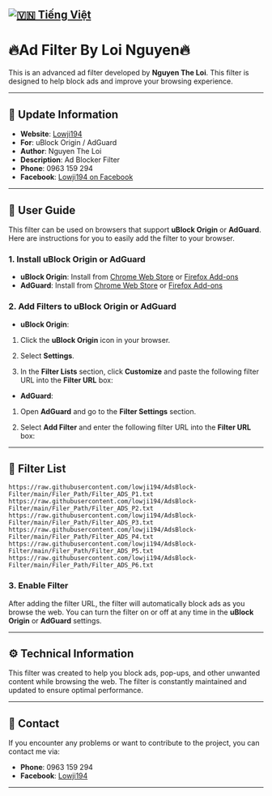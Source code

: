 [![🇻🇳 Tiếng Việt](https://img.shields.io/badge/Ngôn_ngữ-Tiếng_Việt-red?style=for-the-badge&logo=Google%20Translate)](README.md)
---
# **🔥Ad Filter By Loi Nguyen🔥**

This is an advanced ad filter developed by **Nguyen The Loi**. This filter is designed to help block ads and improve your browsing experience.

---

## 📅 **Update Information**

- **Website**: [Lowji194](https://theloi.io.vn/)
- **For**: uBlock Origin / AdGuard
- **Author**: Nguyen The Loi
- **Description**: Ad Blocker Filter
- **Phone**: 0963 159 294
- **Facebook**: [Lowji194 on Facebook](https://www.facebook.com/Lowji194/)

---

## 🚀 **User Guide**

This filter can be used on browsers that support **uBlock Origin** or **AdGuard**. Here are instructions for you to easily add the filter to your browser.

### 1. **Install uBlock Origin or AdGuard**

- **uBlock Origin**: Install from [Chrome Web Store](https://chromewebstore.google.com/detail/ublock-origin/cjpalhdlnbpafiamejdnhcphjbkeiagm) or [Firefox Add-ons](https://addons.mozilla.org/firefox/addon/ublock-origin/)
- **AdGuard**: Install from [Chrome Web Store](https://chromewebstore.google.com/detail/adguard-adblocker/bgnkhhnnamicmpeenaelnjfhikgbkllg) or [Firefox Add-ons](https://addons.mozilla.org/firefox/addon/adguard-adblocker/)

### 2. **Add Filters to uBlock Origin or AdGuard**

- **uBlock Origin**:
1. Click the **uBlock Origin** icon in your browser.

2. Select **Settings**.

3. In the **Filter Lists** section, click **Customize** and paste the following filter URL into the **Filter URL** box:

- **AdGuard**:

1. Open **AdGuard** and go to the **Filter Settings** section.

2. Select **Add Filter** and enter the following filter URL into the **Filter URL** box:

---

## 🚀 **Filter List**
    https://raw.githubusercontent.com/lowji194/AdsBlock-Filter/main/Filer_Path/Filter_ADS_P1.txt
    https://raw.githubusercontent.com/lowji194/AdsBlock-Filter/main/Filer_Path/Filter_ADS_P2.txt
    https://raw.githubusercontent.com/lowji194/AdsBlock-Filter/main/Filer_Path/Filter_ADS_P3.txt
    https://raw.githubusercontent.com/lowji194/AdsBlock-Filter/main/Filer_Path/Filter_ADS_P4.txt
    https://raw.githubusercontent.com/lowji194/AdsBlock-Filter/main/Filer_Path/Filter_ADS_P5.txt
    https://raw.githubusercontent.com/lowji194/AdsBlock-Filter/main/Filer_Path/Filter_ADS_P6.txt


### 3. **Enable Filter**

After adding the filter URL, the filter will automatically block ads as you browse the web. You can turn the filter on or off at any time in the **uBlock Origin** or **AdGuard** settings.

---

## ⚙️ **Technical Information**

This filter was created to help you block ads, pop-ups, and other unwanted content while browsing the web. The filter is constantly maintained and updated to ensure optimal performance.

---

## 📌 **Contact**

If you encounter any problems or want to contribute to the project, you can contact me via:

- **Phone**: 0963 159 294
- **Facebook**: [Lowji194](https://www.facebook.com/Lowji194/)

---
